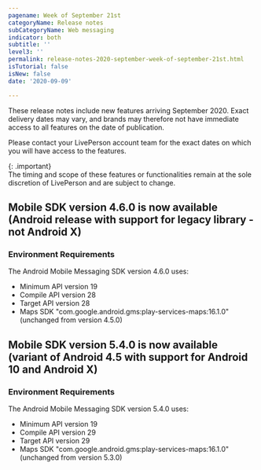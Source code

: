 ```yaml
---
pagename: Week of September 21st
categoryName: Release notes
subCategoryName: Web messaging
indicator: both
subtitle: ''
level3: ''
permalink: release-notes-2020-september-week-of-september-21st.html
isTutorial: false
isNew: false
date: '2020-09-09'

---
```


These release notes include new features arriving September 2020. Exact delivery dates may vary, and brands may therefore not have immediate access to all features on the date of publication.

Please contact your LivePerson account team for the exact dates on which you will have access to the features.

{: .important}  
The timing and scope of these features or functionalities remain at the sole discretion of LivePerson and are subject to change.

## Mobile SDK version 4.6.0 is now available (Android release with support for legacy library - not Android X) 
### Environment Requirements

The Android Mobile Messaging SDK version 4.6.0 uses:
* Minimum API version 19
* Compile API version 28
* Target API version 28
* Maps SDK "com.google.android.gms:play-services-maps:16.1.0"
(unchanged from version 4.5.0)

## Mobile SDK version 5.4.0 is now available (variant of Android 4.5 with support for Android 10 and Android X)
### Environment Requirements

The Android Mobile Messaging SDK version 5.4.0 uses:
* Minimum API version 19
* Compile API version 29
* Target API version 29
* Maps SDK "com.google.android.gms:play-services-maps:16.1.0"
(unchanged from version 5.3.0)
